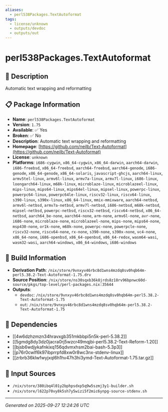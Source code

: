 ```yaml
---
aliases:
  - perl538Packages.TextAutoformat
tags:
  - license/unknown
  - outputs/devdoc
  - outputs/out
---
```


# perl538Packages.TextAutoformat

## 📝 Description

Automatic text wrapping and reformatting

## 📋 Package Information

- **Name**: `perl538Packages.TextAutoformat`
- **Version**: `1.75`
- **Available**: ✅ Yes
- **Broken**: ✅ No
- **Description**: Automatic text wrapping and reformatting
- **Homepage**: [https://github.com/neilb/Text-Autoformat](https://github.com/neilb/Text-Autoformat)
- **License**: `unknown`
- **Platforms**: `i686-cygwin`, `x86_64-cygwin`, `x86_64-darwin`, `aarch64-darwin`, `i686-freebsd`, `x86_64-freebsd`, `aarch64-freebsd`, `aarch64-genode`, `i686-genode`, `x86_64-genode`, `x86_64-solaris`, `javascript-ghcjs`, `aarch64-linux`, `armv5tel-linux`, `armv6l-linux`, `armv7a-linux`, `armv7l-linux`, `i686-linux`, `loongarch64-linux`, `m68k-linux`, `microblaze-linux`, `microblazeel-linux`, `mips-linux`, `mips64-linux`, `mips64el-linux`, `mipsel-linux`, `powerpc-linux`, `powerpc64-linux`, `powerpc64le-linux`, `riscv32-linux`, `riscv64-linux`, `s390-linux`, `s390x-linux`, `x86_64-linux`, `mmix-mmixware`, `aarch64-netbsd`, `armv6l-netbsd`, `armv7a-netbsd`, `armv7l-netbsd`, `i686-netbsd`, `m68k-netbsd`, `mipsel-netbsd`, `powerpc-netbsd`, `riscv32-netbsd`, `riscv64-netbsd`, `x86_64-netbsd`, `aarch64_be-none`, `aarch64-none`, `arm-none`, `armv6l-none`, `avr-none`, `i686-none`, `microblaze-none`, `microblazeel-none`, `mips-none`, `mips64-none`, `msp430-none`, `or1k-none`, `m68k-none`, `powerpc-none`, `powerpcle-none`, `riscv32-none`, `riscv64-none`, `rx-none`, `s390-none`, `s390x-none`, `vc4-none`, `x86_64-none`, `i686-openbsd`, `x86_64-openbsd`, `x86_64-redox`, `wasm64-wasi`, `wasm32-wasi`, `aarch64-windows`, `x86_64-windows`, `i686-windows`

## 🔧 Build Information

- **Derivation Path**: `/nix/store/9vnxyv46rbc8d1wns4mzdq8sv0hqb64m-perl5.38.2-Text-Autoformat-1.75.drv`
- **Source Position**: `/nix/store/ns30sqxb36k8jrds8z18rv96bpnwc60d-source/pkgs/top-level/perl-packages.nix:35644`
- **Outputs**:
  - `devdoc`:  `/nix/store/9vnxyv46rbc8d1wns4mzdq8sv0hqb64m-perl5.38.2-Text-Autoformat-1.75`
  - `out`:  `/nix/store/9vnxyv46rbc8d1wns4mzdq8sv0hqb64m-perl5.38.2-Text-Autoformat-1.75`

## 🔗 Dependencies

- [[4w6dzhzmzn34hravxgb351mkbbpi5n5k-perl-5.38.2]]
- [[5gmdg8dy3dz0jacra0rj5wzcr49mqjbi-perl5.38.2-Text-Reform-1.20]]
- [[bjsb6wdjykafnkixq156qdvmxhsm2bai-bash-5.3p3]]
- [[p76r0cwlf6k97ibprrpfd8xw0r8wc3nx-stdenv-linux]]
- [[zrbrb36klwfwyjxql6h1hv47h3hi3ymd-Text-Autoformat-1.75.tar.gz]]

## 📁 Input Sources

- `/nix/store/380ibq4l01y2bphpsdxp5q9w5szmj3y1-builder.sh`
- `/nix/store/l622p70vy8k5sh7y5wizi5f2mic6ynpg-source-stdenv.sh`

---
*Generated on 2025-09-27 12:24:26 UTC*

